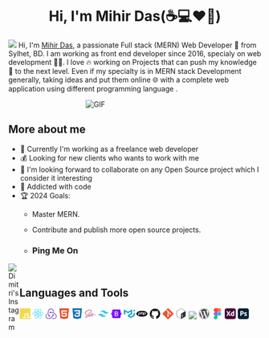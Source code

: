 <h1 align="center">Hi, I'm Mihir Das(☕💻❤️‍🔥)</h1>

<!-- Typing SVG by Mihir Das -->


<!-- Intro section -->

<img src="https://media.giphy.com/media/hvRJCLFzcasrR4ia7z/giphy.gif" width="23px"/> Hi, I'm [Mihir Das](https://github.com/the-mihir), a passionate Full stack (MERN) Web Developer 🤩 from Sylhet, BD. I am working as front end developer since 2016, specialy on web development 👨‍💻.
I love 🔥 working on Projects that can push my knowledge 🤯 to the next level. Even if my specialty is in MERN stack Development generally, taking ideas and put them online 🌐 with a complete web application using different programming language .

<!-- Floating img -->

<img align="right" alt="GIF" src="https://github.com/abhisheknaiidu/abhisheknaiidu/blob/master/code.gif?raw=true" width="350">

<br>

## More about me

- 💪 Currently I'm working as a freelance web developer
- 💰 Looking for new clients who wants to work with me
- 🤲 I'm looking forward to collaborate on any Open Source project which I consider it interesting
- 💉 Addicted with code
- 🏆 2024 Goals:
  - Master MERN.
  - Contribute and publish more open source projects.
 
  - <h3 align="left">Ping Me On</h3>
<!-- <a href="https://www.linkedin.com/in/getmihir/">
  <img align="left" alt="Mihir's LinkedIn" width="22px" src="https://raw.githubusercontent.com/peterthehan/peterthehan/master/assets/linkedin.svg" />
</a> -->
<a href="https://wa.me/+8801740623262">
  <img align="left" alt="Dimitri's Instagram" width="22px" src="https://upload.wikimedia.org/wikipedia/commons/thumb/6/6b/WhatsApp.svg/479px-WhatsApp.svg.png" />
</a>

<br>

## Languages and Tools

<code><img height="22" src="https://github.com/devicons/devicon/blob/master/icons/javascript/javascript-plain.svg"></code>
<code><img height="22" src="https://github.com/devicons/devicon/blob/master/icons/react/react-original.svg"></code>
<code><img height="22" src="https://github.com/devicons/devicon/blob/master/icons/redux/redux-original.svg"></code>
<code><img height="22" src="https://github.com/devicons/devicon/blob/master/icons/html5/html5-plain.svg"></code>
<code><img height="22" src="https://github.com/devicons/devicon/blob/master/icons/css3/css3-plain.svg"></code>
<code><img height="22" src="https://github.com/devicons/devicon/blob/master/icons/sass/sass-original.svg"></code>
<code><img height="22" src="https://github.com/devicons/devicon/blob/master/icons/tailwindcss/tailwindcss-plain.svg"></code>
<code><img height="22" src="https://github.com/devicons/devicon/blob/master/icons/bootstrap/bootstrap-original.svg"></code>
<code><img height="22" src="https://github.com/devicons/devicon/blob/master/icons/materialui/materialui-plain.svg"></code>
<code><img height="22" src="https://github.com/devicons/devicon/blob/master/icons/php/php-plain.svg"></code>
<code><img height="22" src="https://github.com/devicons/devicon/blob/master/icons/github/github-original.svg"></code>
<code><img height="22" src="https://github.com/devicons/devicon/blob/master/icons/git/git-plain.svg"></code>
<code><img height="22" src="https://github.com/devicons/devicon/blob/master/icons/bash/bash-original.svg"></code>
<code><img height="22" src="https://upload.wikimedia.org/wikipedia/commons/thumb/9/9a/Visual_Studio_Code_1.35_icon.svg/1024px-Visual_Studio_Code_1.35_icon.svg.png"></code>
<code><img height="22" src="https://github.com/devicons/devicon/blob/master/icons/wordpress/wordpress-plain.svg"></code>
<code><img height="22" src="https://github.com/devicons/devicon/blob/master/icons/figma/figma-original.svg"></code>
<code><img height="22" src="https://github.com/devicons/devicon/blob/master/icons/xd/xd-plain.svg"></code>
<code><img height="22" src="https://github.com/devicons/devicon/blob/master/icons/photoshop/photoshop-plain.svg"></code>
<!-- 
<code><img height="22" src=""></code>
<code><img height="22" src=""></code> -->
